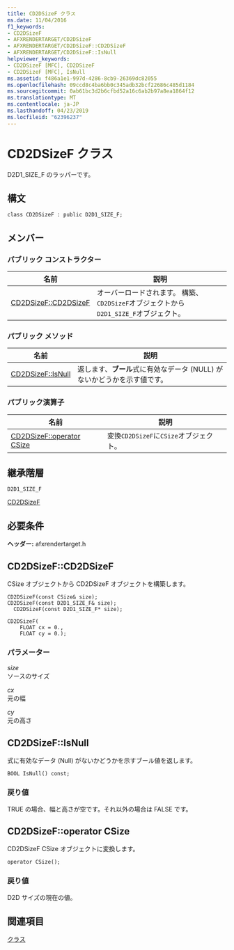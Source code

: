 ```yaml
---
title: CD2DSizeF クラス
ms.date: 11/04/2016
f1_keywords:
- CD2DSizeF
- AFXRENDERTARGET/CD2DSizeF
- AFXRENDERTARGET/CD2DSizeF::CD2DSizeF
- AFXRENDERTARGET/CD2DSizeF::IsNull
helpviewer_keywords:
- CD2DSizeF [MFC], CD2DSizeF
- CD2DSizeF [MFC], IsNull
ms.assetid: f486a1e1-997d-4286-8cb9-26369dc82055
ms.openlocfilehash: 09ccd8c4ba6bb0c345adb32bcf22686c485d1184
ms.sourcegitcommit: 0ab61bc3d2b6cfbd52a16c6ab2b97a8ea1864f12
ms.translationtype: MT
ms.contentlocale: ja-JP
ms.lasthandoff: 04/23/2019
ms.locfileid: "62396237"
---
```

# <a name="cd2dsizef-class"></a>CD2DSizeF クラス

D2D1_SIZE_F のラッパーです。

## <a name="syntax"></a>構文

```
class CD2DSizeF : public D2D1_SIZE_F;
```

## <a name="members"></a>メンバー

### <a name="public-constructors"></a>パブリック コンストラクター

|名前|説明|
|----------|-----------------|
|[CD2DSizeF::CD2DSizeF](#cd2dsizef)|オーバーロードされます。 構築、`CD2DSizeF`オブジェクトから`D2D1_SIZE_F`オブジェクト。|

### <a name="public-methods"></a>パブリック メソッド

|名前|説明|
|----------|-----------------|
|[CD2DSizeF::IsNull](#isnull)|返します、**ブール**式に有効なデータ (NULL) がないかどうかを示す値です。|

### <a name="public-operators"></a>パブリック演算子

|名前|説明|
|----------|-----------------|
|[CD2DSizeF::operator CSize](#operator_csize)|変換`CD2DSizeF`に`CSize`オブジェクト。|

## <a name="inheritance-hierarchy"></a>継承階層

`D2D1_SIZE_F`

[CD2DSizeF](../../mfc/reference/cd2dsizef-class.md)

## <a name="requirements"></a>必要条件

**ヘッダー:** afxrendertarget.h

##  <a name="cd2dsizef"></a>  CD2DSizeF::CD2DSizeF

CSize オブジェクトから CD2DSizeF オブジェクトを構築します。

```
CD2DSizeF(const CSize& size);
CD2DSizeF(const D2D1_SIZE_F& size);
  CD2DSizeF(const D2D1_SIZE_F* size);

CD2DSizeF(
    FLOAT cx = 0.,
    FLOAT cy = 0.);
```

### <a name="parameters"></a>パラメーター

*size*<br/>
ソースのサイズ

*cx*<br/>
元の幅

*cy*<br/>
元の高さ

##  <a name="isnull"></a>  CD2DSizeF::IsNull

式に有効なデータ (Null) がないかどうかを示すブール値を返します。

```
BOOL IsNull() const;
```

### <a name="return-value"></a>戻り値

TRUE の場合、幅と高さが空です。それ以外の場合は FALSE です。

##  <a name="operator_csize"></a>  CD2DSizeF::operator CSize

CD2DSizeF CSize オブジェクトに変換します。

```
operator CSize();
```

### <a name="return-value"></a>戻り値

D2D サイズの現在の値。

## <a name="see-also"></a>関連項目

[クラス](../../mfc/reference/mfc-classes.md)
